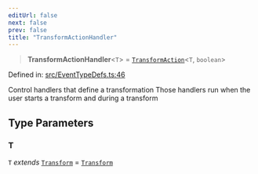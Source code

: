 ```yaml
---
editUrl: false
next: false
prev: false
title: "TransformActionHandler"
---
```


> **TransformActionHandler**\<`T`\> = [`TransformAction`](/api/type-aliases/transformaction/)\<`T`, `boolean`\>

Defined in: [src/EventTypeDefs.ts:46](https://github.com/fabricjs/fabric.js/blob/fea1b29b7495d9634e300bd4bfa43de097745805/src/EventTypeDefs.ts#L46)

Control handlers that define a transformation
Those handlers run when the user starts a transform and during a transform

## Type Parameters

### T

`T` *extends* [`Transform`](/api/type-aliases/transform/) = [`Transform`](/api/type-aliases/transform/)
